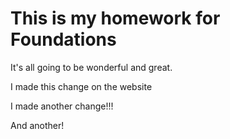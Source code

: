 # This is my homework for Foundations

It's all going to be wonderful and great.

I made this change on the website

I made another change!!!

And another!
